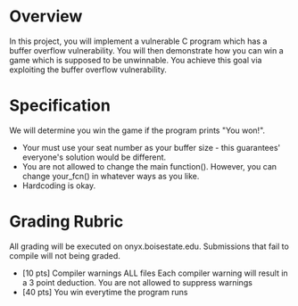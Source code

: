 # Overview

In this project, you will implement a vulnerable C program which has a buffer overflow vulnerability. You will then demonstrate how you can win a game which is supposed to be unwinnable. You achieve this goal via exploiting the buffer overflow vulnerability.

# Specification

We will determine you win the game if the program prints "You won!". 

- Your must use your seat number as your buffer size - this guarantees' everyone's solution would be different.
- You are not allowed to change the main function(). However, you can change your_fcn() in whatever ways as you like.
- Hardcoding is okay.

# Grading Rubric

All grading will be executed on onyx.boisestate.edu. Submissions that fail to compile will not being graded.

- [10 pts] Compiler warnings ALL files
Each compiler warning will result in a 3 point deduction.
You are not allowed to suppress warnings
- [40 pts] You win everytime the program runs
